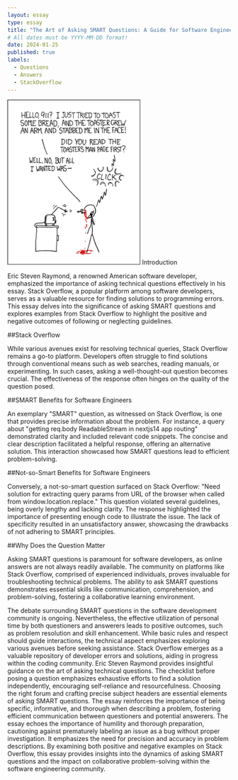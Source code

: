 ```yaml
---
layout: essay
type: essay
title: "The Art of Asking SMART Questions: A Guide for Software Engineers"
# All dates must be YYYY-MM-DD format!
date: 2024-01-25
published: true
labels:
  - Questions
  - Answers
  - StackOverflow
---
```


<img width="300px" class="rounded float-start pe-4" src="../img/smart-questions/rtfm.png">
Introduction

Eric Steven Raymond, a renowned American software developer, emphasized the importance of asking technical questions effectively in his essay. Stack Overflow, a popular platform among software developers, serves as a valuable resource for finding solutions to programming errors. This essay delves into the significance of asking SMART questions and explores examples from Stack Overflow to highlight the positive and negative outcomes of following or neglecting guidelines.

##Stack Overflow

While various avenues exist for resolving technical queries, Stack Overflow remains a go-to platform. Developers often struggle to find solutions through conventional means such as web searches, reading manuals, or experimenting. In such cases, asking a well-thought-out question becomes crucial. The effectiveness of the response often hinges on the quality of the question posed.

##SMART Benefits for Software Engineers

An exemplary "SMART" question, as witnessed on Stack Overflow, is one that provides precise information about the problem. For instance, a query about "getting req.body ReadableStream in nextjs14 app routing" demonstrated clarity and included relevant code snippets. The concise and clear description facilitated a helpful response, offering an alternative solution. This interaction showcased how SMART questions lead to efficient problem-solving.

##Not-so-Smart Benefits for Software Engineers

Conversely, a not-so-smart question surfaced on Stack Overflow: "Need solution for extracting query params from URL of the browser when called from window.location.replace." This question violated several guidelines, being overly lengthy and lacking clarity. The response highlighted the importance of presenting enough code to illustrate the issue. The lack of specificity resulted in an unsatisfactory answer, showcasing the drawbacks of not adhering to SMART principles.

##Why Does the Question Matter

Asking SMART questions is paramount for software developers, as online answers are not always readily available. The community on platforms like Stack Overflow, comprised of experienced individuals, proves invaluable for troubleshooting technical problems. The ability to ask SMART questions demonstrates essential skills like communication, comprehension, and problem-solving, fostering a collaborative learning environment.


The debate surrounding SMART questions in the software development community is ongoing. Nevertheless, the effective utilization of personal time by both questioners and answerers leads to positive outcomes, such as problem resolution and skill enhancement. While basic rules and respect should guide interactions, the technical aspect emphasizes exploring various avenues before seeking assistance. Stack Overflow emerges as a valuable repository of developer errors and solutions, aiding in progress within the coding community. Eric Steven Raymond provides insightful guidance on the art of asking technical questions. The checklist before posing a question emphasizes exhaustive efforts to find a solution independently, encouraging self-reliance and resourcefulness. Choosing the right forum and crafting precise subject headers are essential elements of asking SMART questions. The essay reinforces the importance of being specific, informative, and thorough when describing a problem, fostering efficient communication between questioners and potential answerers. The essay echoes the importance of humility and thorough preparation, cautioning against prematurely labeling an issue as a bug without proper investigation. It emphasizes the need for precision and accuracy in problem descriptions. By examining both positive and negative examples on Stack Overflow, this essay provides insights into the dynamics of asking SMART questions and the impact on collaborative problem-solving within the software engineering community.
